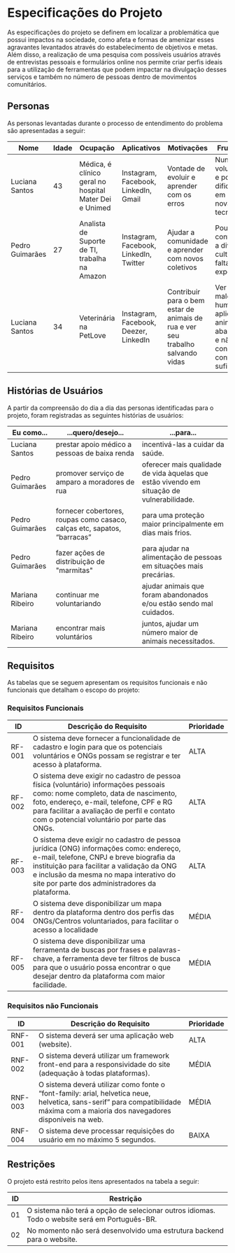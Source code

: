 # Especificações do Projeto

As especificações do projeto se definem em localizar a problemática que possui impactos na sociedade, como afeta  e formas de amenizar esses agravantes levantados através do estabelecimento de objetivos e metas. Além disso, a realização de uma pesquisa com possíveis usuários através de entrevistas pessoais e formulários online nos permite criar perfis ideais para a utilização de ferramentas que podem impactar na divulgação desses serviços e também no número de pessoas dentro de movimentos comunitários.

## Personas

As personas levantadas durante o processo de entendimento do problema são apresentadas a seguir:

|Nome|Idade|Ocupação|Aplicativos|Motivações|Frustrações|
|--------------------|--|-------------------------|-------------------------|-------------------------|-------------------------|
|Luciana Santos|43|Médica, é clínico geral no hospital Mater Dei e Unimed|Instagram, Facebook, LinkedIn, Gmail|Vontade de evoluir e aprender com os erros|Nunca fez voluntariado e possui dificuldade em utilizar novas tecnologias|
|Pedro Guimarães|27|Analista de Suporte de TI, trabalha na Amazon|Instagram, Facebook, LinkedIn, Twitter|Ajudar a comunidade e aprender com novos coletivos|Pouco contato com a diversidade cultural e falta de experiência|
|Luciana Santos|34|Veterinária na PetLove|Instagram, Facebook, Deezer, LinkedIn|Contribuir para o bem estar de animais de rua e ver seu trabalho salvando vidas|Ver a maldade humana aplicada aos animais abandonados e não conseguir contribuir o suficiente|


## Histórias de Usuários

A partir da compreensão do dia a dia das personas identificadas para o projeto, foram registradas as seguintes histórias de usuários:

|Eu como...     | ...quero/desejo...  | ...para... |
|-------|-------------------------|----|
|Luciana Santos| prestar apoio médico a pessoas de baixa renda | incentivá-las a cuidar da saúde. |
|Pedro Guimarães| promover serviço de amparo a moradores de rua | oferecer mais qualidade de vida àquelas que estão vivendo em situação de vulnerabilidade.  |
|Pedro Guimarães| fornecer cobertores, roupas como casaco, calças etc, sapatos, “barracas” | para uma proteção maior principalmente em dias mais frios. |
|Pedro Guimarães| fazer ações de distribuição de "marmitas" | para ajudar na alimentação de pessoas em situações mais precárias. |
|Mariana Ribeiro| continuar me voluntariando  | ajudar animais que foram abandonados e/ou estão sendo mal cuidados. |
|Mariana Ribeiro| encontrar mais voluntários  | juntos, ajudar um número maior de animais necessitados. |


## Requisitos

As tabelas que se seguem apresentam os requisitos funcionais e não funcionais que detalham o escopo do projeto:

### Requisitos Funcionais

|ID    | Descrição do Requisito  | Prioridade |
|------|-----------------------------------------|----|
|RF-001| O sistema deve fornecer a funcionalidade de cadastro e login para que os potenciais voluntários e ONGs possam se registrar e ter acesso à plataforma.  | ALTA | 
|RF-002| O sistema deve exigir no cadastro de pessoa física (voluntário) informações pessoais como: nome completo, data de nascimento, foto, endereço, e-mail, telefone, CPF e RG para facilitar a avaliação de perfil e contato com o potencial voluntário por parte das ONGs.   | ALTA |
|RF-003| O sistema deve exigir no cadastro de pessoa jurídica (ONG) informações como: endereço, e-mail, telefone, CNPJ e breve biografia da instituição para facilitar a validação da ONG e inclusão da mesma no mapa interativo do site por parte dos administradores da plataforma.   | ALTA |
|RF-004| O sistema deve disponibilizar um mapa dentro da plataforma dentro dos perfis das ONGs/Centros voluntariados, para facilitar o acesso a localidade    | MÉDIA |
|RF-005| O sistema deve disponibilizar uma ferramenta de buscas por frases e palavras-chave, a ferramenta deve ter filtros de busca para que o usuário possa encontrar o que desejar dentro da plataforma com maior facilidade.| MÉDIA |


### Requisitos não Funcionais

|ID     | Descrição do Requisito  |Prioridade |
|-------|-------------------------|----|
|RNF-001| O sistema deverá ser uma aplicação web (website). | ALTA | 
|RNF-002| O sistema deverá utilizar um framework front-end para a responsividade do site (adequação à todas plataformas).| MÉDIA | 
|RNF-003| O sistema deverá utilizar como fonte o “font-family: arial, helvetica neue, helvetica, sans-serif” para compatibilidade máxima com a maioria dos navegadores disponíveis na web. | MÉDIA | 
|RNF-004| O sistema deve processar requisições do usuário em no máximo 5 segundos. | BAIXA |  



## Restrições

O projeto está restrito pelos itens apresentados na tabela a seguir:

|ID| Restrição                                             |
|--|-------------------------------------------------------|
|01| O sistema não terá a opção de selecionar outros idiomas. Todo o website será em Português-BR. |
|02| No momento não será desenvolvido uma estrutura backend para o website. |
